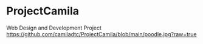 # ProjectCamila
Web Design and Development Project
https://github.com/camiladtc/ProjectCamila/blob/main/poodle.jpg?raw=true
